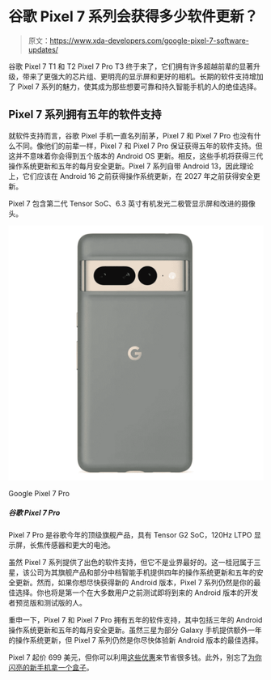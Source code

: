 # 谷歌 Pixel 7 系列会获得多少软件更新？

> 原文：<https://www.xda-developers.com/google-pixel-7-software-updates/>

谷歌 Pixel 7 T1 和 T2 Pixel 7 Pro T3 终于来了，它们拥有许多超越前辈的显著升级，带来了更强大的芯片组、更明亮的显示屏和更好的相机。长期的软件支持增加了 Pixel 7 系列的魅力，使其成为那些想要可靠和持久智能手机的人的绝佳选择。

## Pixel 7 系列拥有五年的软件支持

就软件支持而言，谷歌 Pixel 手机一直名列前茅，Pixel 7 和 Pixel 7 Pro 也没有什么不同。像他们的前辈一样，Pixel 7 和 Pixel 7 Pro 保证获得五年的软件支持。但这并不意味着你会得到五个版本的 Android OS 更新。相反，这些手机将获得三代操作系统更新和五年的每月安全更新。Pixel 7 系列自带 Android 13，因此理论上，它们应该在 Android 16 之前获得操作系统更新，在 2027 年之前获得安全更新。

Pixel 7 包含第二代 Tensor SoC、6.3 英寸有机发光二极管显示屏和改进的摄像头。

 <picture>![The Pixel 7 Pro is Google's top-of-the-line flagship of the year, featuring the second-gen Tensor SoC, a 120Hz LTPO display, a telephoto sensor, and a bigger battery.](img/26bf32dcd1e54473d448d9be3b56170c.png)</picture> 

Google Pixel 7 Pro

##### 谷歌 Pixel 7 Pro

Pixel 7 Pro 是谷歌今年的顶级旗舰产品，具有 Tensor G2 SoC，120Hz LTPO 显示屏，长焦传感器和更大的电池。

虽然 Pixel 7 系列提供了出色的软件支持，但它不是业界最好的。这一桂冠属于三星，该公司为其旗舰产品和部分中档智能手机提供四年的操作系统更新和五年的安全更新。然而，如果你想尽快获得新的 Android 版本，Pixel 7 系列仍然是你的最佳选择。你也将是第一个在大多数用户之前测试即将到来的 Android 版本的开发者预览版和测试版的人。

重申一下，Pixel 7 和 Pixel 7 Pro 拥有五年的软件支持，其中包括三年的 Android 操作系统更新和五年的每月安全更新。虽然三星为部分 Galaxy 手机提供额外一年的操作系统更新，但 Pixel 7 系列仍然是你尽快体验新 Android 版本的最佳选择。

Pixel 7 起价 699 美元，但你可以利用[这些优惠](https://www.xda-developers.com/best-google-pixel-7-deals/)来节省很多钱。此外，别忘了[为你闪亮的新手机拿一个盒子](https://www.xda-developers.com/best-google-pixel-7-cases/)。